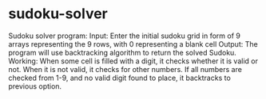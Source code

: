 # sudoku-solver
Sudoku solver program: 
Input: Enter the initial sudoku grid in form of 9 arrays representing the 9 rows, with 0 representing a blank cell
Output: The program will use backtracking algorithm to return the solved Sudoku.
Working: When some cell is filled with a digit, it checks whether it is valid or not. When it is not valid, it checks for other numbers. If all numbers are checked from 1-9, and no valid digit found to place, it backtracks to previous option.
